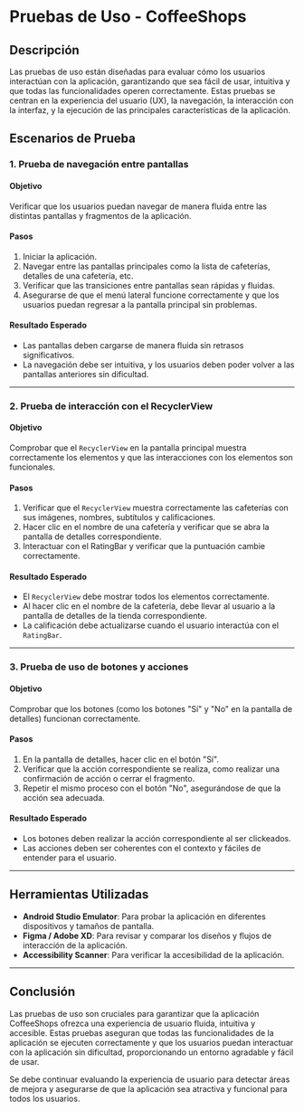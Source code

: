 # Pruebas de Uso - CoffeeShops

## Descripción

Las pruebas de uso están diseñadas para evaluar cómo los usuarios interactúan con la aplicación, garantizando que sea fácil de usar, intuitiva y que todas las funcionalidades operen correctamente. Estas pruebas se centran en la experiencia del usuario (UX), la navegación, la interacción con la interfaz, y la ejecución de las principales características de la aplicación.

## Escenarios de Prueba

### 1. **Prueba de navegación entre pantallas**

#### Objetivo
Verificar que los usuarios puedan navegar de manera fluida entre las distintas pantallas y fragmentos de la aplicación.

#### Pasos
1. Iniciar la aplicación.
2. Navegar entre las pantallas principales como la lista de cafeterías, detalles de una cafetería, etc.
3. Verificar que las transiciones entre pantallas sean rápidas y fluidas.
4. Asegurarse de que el menú lateral funcione correctamente y que los usuarios puedan regresar a la pantalla principal sin problemas.

#### Resultado Esperado
- Las pantallas deben cargarse de manera fluida sin retrasos significativos.
- La navegación debe ser intuitiva, y los usuarios deben poder volver a las pantallas anteriores sin dificultad.

---

### 2. **Prueba de interacción con el RecyclerView**

#### Objetivo
Comprobar que el `RecyclerView` en la pantalla principal muestra correctamente los elementos y que las interacciones con los elementos son funcionales.

#### Pasos
1. Verificar que el `RecyclerView` muestra correctamente las cafeterías con sus imágenes, nombres, subtítulos y calificaciones.
2. Hacer clic en el nombre de una cafetería y verificar que se abra la pantalla de detalles correspondiente.
3. Interactuar con el RatingBar y verificar que la puntuación cambie correctamente.

#### Resultado Esperado
- El `RecyclerView` debe mostrar todos los elementos correctamente.
- Al hacer clic en el nombre de la cafetería, debe llevar al usuario a la pantalla de detalles de la tienda correspondiente.
- La calificación debe actualizarse cuando el usuario interactúa con el `RatingBar`.

---

### 3. **Prueba de uso de botones y acciones**

#### Objetivo
Comprobar que los botones (como los botones "Sí" y "No" en la pantalla de detalles) funcionan correctamente.

#### Pasos
1. En la pantalla de detalles, hacer clic en el botón "Sí".
2. Verificar que la acción correspondiente se realiza, como realizar una confirmación de acción o cerrar el fragmento.
3. Repetir el mismo proceso con el botón "No", asegurándose de que la acción sea adecuada.

#### Resultado Esperado
- Los botones deben realizar la acción correspondiente al ser clickeados.
- Las acciones deben ser coherentes con el contexto y fáciles de entender para el usuario.

---

## Herramientas Utilizadas

- **Android Studio Emulator**: Para probar la aplicación en diferentes dispositivos y tamaños de pantalla.
- **Figma / Adobe XD**: Para revisar y comparar los diseños y flujos de interacción de la aplicación.
- **Accessibility Scanner**: Para verificar la accesibilidad de la aplicación.

---

## Conclusión

Las pruebas de uso son cruciales para garantizar que la aplicación CoffeeShops ofrezca una experiencia de usuario fluida, intuitiva y accesible. Estas pruebas aseguran que todas las funcionalidades de la aplicación se ejecuten correctamente y que los usuarios puedan interactuar con la aplicación sin dificultad, proporcionando un entorno agradable y fácil de usar.

Se debe continuar evaluando la experiencia de usuario para detectar áreas de mejora y asegurarse de que la aplicación sea atractiva y funcional para todos los usuarios.
